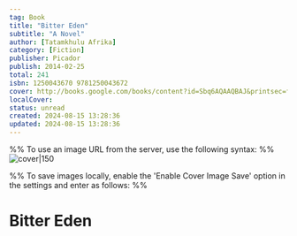 ```yaml
---
tag: Book
title: "Bitter Eden"
subtitle: "A Novel"
author: [Tatamkhulu Afrika]
category: [Fiction]
publisher: Picador
publish: 2014-02-25
total: 241
isbn: 1250043670 9781250043672
cover: http://books.google.com/books/content?id=Sbq6AQAAQBAJ&printsec=frontcover&img=1&zoom=1&edge=curl&source=gbs_api
localCover: 
status: unread
created: 2024-08-15 13:28:36
updated: 2024-08-15 13:28:36
---
```


%% To use an image URL from the server, use the following syntax: %%
![cover|150](http://books.google.com/books/content?id=Sbq6AQAAQBAJ&printsec=frontcover&img=1&zoom=1&edge=curl&source=gbs_api)

%% To save images locally, enable the 'Enable Cover Image Save' option in the settings and enter as follows: %%


# Bitter Eden
